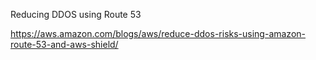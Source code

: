 Reducing DDOS using Route 53

https://aws.amazon.com/blogs/aws/reduce-ddos-risks-using-amazon-route-53-and-aws-shield/
